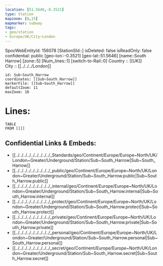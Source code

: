 ```yaml
---
location: [51.5646,-0.3521] 
type: Station 
mapzoom: [8,15] 
mapmarker: subway 
tags:
- geo/station
- Europe/UK/City~London
---
```

SpocWebEntityId: 156078
[StationSId::] 
isDeleted: false
isReadOnly: false
confidential: public
[geo-lon::-0.3521] 
[geo-lat::51.5646] 
[name::South Harrow] 
[zone::5] 
[Num_lines::1] 
[switch-to-Rail::0] 
Country :: [[UK]]  
City :: [[../../../London]]  


```leaflet
id: Sub~South_Harrow
coordinates: [[Sub~South_Harrow]] 
markerFile: [[Sub~South_Harrow]] 
defaultZoom: 11 
maxZoom: 18
```


# Lines: 
```dataview
TABLE 
FROM [[]] 
```

## Confidential Links & Embeds: 
- [[../../../../../../../../../_Standards/geo/Continent/Europe/Europe~North/UK/London~Greater/Underground/Station/Sub~South_Harrow|Sub~South_Harrow]] 
- [[../../../../../../../../../_public/geo/Continent/Europe/Europe~North/UK/London~Greater/Underground/Station/Sub~South_Harrow.public|Sub~South_Harrow.public]] 
- [[../../../../../../../../../_internal/geo/Continent/Europe/Europe~North/UK/London~Greater/Underground/Station/Sub~South_Harrow.internal|Sub~South_Harrow.internal]] 
- [[../../../../../../../../../_protect/geo/Continent/Europe/Europe~North/UK/London~Greater/Underground/Station/Sub~South_Harrow.protect|Sub~South_Harrow.protect]] 
- [[../../../../../../../../../_private/geo/Continent/Europe/Europe~North/UK/London~Greater/Underground/Station/Sub~South_Harrow.private|Sub~South_Harrow.private]] 
- [[../../../../../../../../../_personal/geo/Continent/Europe/Europe~North/UK/London~Greater/Underground/Station/Sub~South_Harrow.personal|Sub~South_Harrow.personal]] 
- [[../../../../../../../../../_secret/geo/Continent/Europe/Europe~North/UK/London~Greater/Underground/Station/Sub~South_Harrow.secret|Sub~South_Harrow.secret]] 
